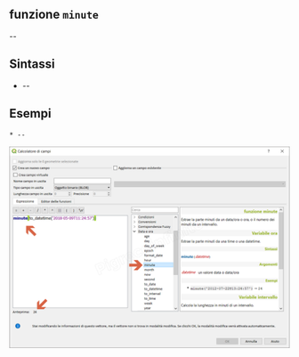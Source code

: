 ## funzione `minute`

--

## Sintassi

* --

## Esempi
```
* --
```

<img src="/img/data_e_ora/minute1.png">